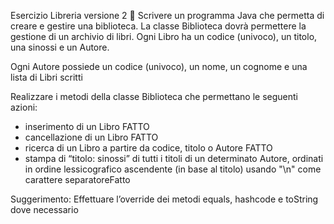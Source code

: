 Esercizio Libreria versione 2 🛵
Scrivere un programma Java che permetta di creare e gestire
una biblioteca. La classe Biblioteca dovrà permettere la gestione di un
archivio di libri.
Ogni Libro ha un codice (univoco), un titolo, una sinossi e un Autore.

Ogni Autore possiede un codice (univoco), un nome, un cognome e una lista di Libri scritti

Realizzare i metodi della classe Biblioteca che permettano le seguenti azioni:
- inserimento di un Libro FATTO
- cancellazione di un Libro FATTO
- ricerca di un Libro a partire da codice, titolo o Autore FATTO
- stampa di “titolo: sinossi” di tutti i titoli di un determinato Autore, ordinati
  in ordine lessicografico ascendente (in base al titolo) usando "\n" come carattere separatoreFatto

Suggerimento: Effettuare l’override dei metodi equals, hashcode e toString dove necessario